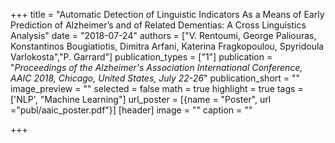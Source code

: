 +++
title = "Automatic Detection of Linguistic Indicators As a Means of Early Prediction of Alzheimer’s and of Related Dementias: A Cross Linguistics Analysis"
date = "2018-07-24"
authors = ["V. Rentoumi, George Paliouras, Konstantinos Bougiatiotis, Dimitra Arfani, Katerina Fragkopoulou, Spyridoula Varlokosta","P. Garrard"]
publication_types = ["1"]
publication = "_Proceedings of the Alzheimer's Association International Conference, AAIC 2018, Chicago, United States, July 22-26_"
publication_short = ""
image_preview = ""
selected = false
math = true
highlight = true
tags = ['NLP', "Machine Learning"]
url_poster = [{name = "Poster", url ="publ/aaic_poster.pdf"}]
[header]
image = ""
caption = ""

+++

